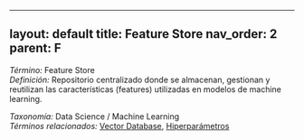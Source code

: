 
---
layout: default
title: Feature Store
nav_order: 2
parent: F
---

*Término:* Feature Store  
*Definición:* Repositorio centralizado donde se almacenan, gestionan y reutilizan las características (features) utilizadas en modelos de machine learning.

*Taxonomía:* Data Science / Machine Learning  
*Términos relacionados:* [Vector Database](https://maleniski.github.io/diccionario-angl-tec-mx/docs/alfabeticamente/V/vector-database/), [Hiperparámetros](https://maleniski.github.io/diccionario-angl-tec-mx/docs/alfabeticamente/H/hiperparmetros/)
